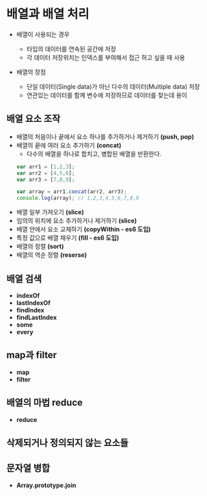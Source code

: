 # 배열과 배열 처리

- 배열이 사용되는 경우
	- 타입의 데이터를 연속된 공간에 저장
	- 각 데이터 저장위치는 인덱스를 부여해서 접근 하고 싶을 때 사용

- 배열의 장점
	- 단일 데이터(Single data)가 아닌 다수의 데이터(Multiple data) 저장
	- 연관있는 데이터를 함께 변수에 저장하므로 데이터를 찾는데 용이

## 배열 요소 조작

- 배열의 처음이나 끝에서 요소 하나를 추가하거나 제거하기 **(push, pop)**
- 배열의 끝에 여러 요소 추가하기 **(concat)**
	* 다수의 배열을 하나로 합치고, 병합된 배열을 반환한다.
	```js
	var arr1 = [1,2,3];
	var arr2 = [4,5,6];
	var arr3 = [7,8,9];

	var array = arr1.concat(arr2, arr3);
	console.log(array); // 1,2,3,4,5,6,7,8,9
	```
- 배열 일부 가져오기 **(slice)**
- 임의의 위치에 요소 추가하거나 제거하기 **(slice)**
- 배열 안에서 요소 교체하기 **(copyWithin - es6 도입)**
- 특정 값으로 배열 채우기 **(fill - es6 도입)**
- 배열의 정렬 **(sort)**
- 배열의 역순 정렬 **(reserse)**

## 배열 검색

- **indexOf**
- **lastIndexOf**
- **findIndex**
- **findLastIndex**
- **some**
- **every**

## **map**과 **filter**

- **map**
- **filter**

## 배열의 마법 **reduce**

- **reduce**

## 삭제되거나 정의되지 않는 요소들

## 문자열 병합

- **Array.prototype.join**
